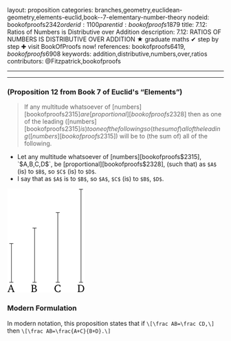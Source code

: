 layout: proposition
categories: branches,geometry,euclidean-geometry,elements-euclid,book--7-elementary-number-theory
nodeid: bookofproofs$2342
orderid: 1100
parentid: bookofproofs$1879
title: 7.12: Ratios of Numbers is Distributive over Addition
description: 7.12: RATIOS OF NUMBERS IS DISTRIBUTIVE OVER ADDITION &#9733; graduate maths &#10004; step by step &#10010; visit BookOfProofs now!
references: bookofproofs$6419,bookofproofs$6908
keywords: addition,distributive,numbers,over,ratios
contributors: @Fitzpatrick,bookofproofs

---


---

### (Proposition 12 from Book 7 of Euclid's “Elements”)

> If any multitude whatsoever of [numbers][bookofproofs$2315] are [proportional][bookofproofs$2328] then as one of the leading ([numbers][bookofproofs$2315] is) to one of the following so (the sum of) all of the leading ([numbers][bookofproofs$2315]) will be to (the sum of) all of the following.
* Let any multitude whatsoever of [numbers][bookofproofs$2315], `$A$`, `$B$`, `$C$`, `$D$`, be [proportional][bookofproofs$2328], (such that) as `$A$` (is) to `$B$`, so `$C$` (is) to `$D$`.
* I say that as `$A$` is to `$B$`, so `$A$`, `$C$` (is) to `$B$`, `$D$`.


![fig12e](https://github.com/bookofproofs/bookofproofs.github.io/blob/main/_sources/_assets/images/euclid/Book07/fig12e.png?raw=true)



### Modern Formulation

In modern notation, this proposition states that if `\[\frac AB=\frac CD,\]` then `\[\frac AB=\frac{A+C}{B+D}.\]`
